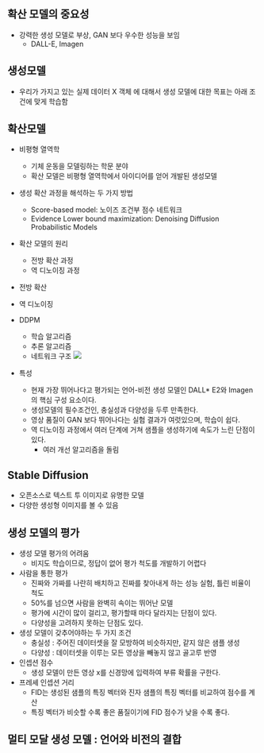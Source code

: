 ## 확산 모델의 중요성
- 강력한 생성 모델로 부상, GAN 보다 우수한 성능을 보임
	- DALL-E, Imagen
## 생성모델
- 우리가 가지고 있는 실제 데이터 X 객체 에 대해서 생성 모델에 대한 목표는 아래 조건에 맞게 학습함

## 확산모델
- 비평형 열역학
	- 기체 운동을 모델링하는 학문 분야
	- 확산 모델은 비평형 열역학에서 아이디어를 얻어 개발된 생성모델
- 생성 확산 과정을 해석하는 두 가지 방법
	- Score-based model: 노이즈 조건부 점수 네트워크 
	- Evidence Lower bound maximization: Denoising Diffusion Probabilistic Models
- 확산 모델의 원리
	- 전방 확산 과정
	- 역 디노이징 과정
- 전방 확산
- 역 디노이징
- DDPM
	- 학습 알고리즘
	- 추론 알고리즘
	- 네트워크 구조
![](https://i.imgur.com/PVn3iut.png)

- 특성
	- 현재 가장 뛰어나다고 평가되는 언어-비전 생성 모델인 DALL* E2와 Imagen의 핵심 구성 요소이다.
	- 생성모델의 필수조건인, 충실성과 다양성을 두루 만족한다.
	- 영상 품질이 GAN 보다 뛰어나다는 실험 결과가 여럿있으며, 학습이 쉽다.
	- 역 디노이징 과정에서 여러 단계에 거쳐 샘플을 생성하기에 속도가 느린 단점이 있다.
		- 여러 개선 알고리즘을 돌림

## Stable Diffusion
- 오픈소스로 텍스트 투 이미지로 유명한 모델
- 다양한 생성형 이미지를 볼 수 있음

## 생성 모델의 평가
- 생성 모델 평가의 어려움
	- 비지도 학습이므로, 정답이 없어 평가 척도를 개발하기 어렵다
- 사람을 통한 평가
	- 진짜와 가짜를 나란히 배치하고 진짜를 찾아내게 하는 성능 실험, 틀린 비율이 척도
	- 50%를 넘으면 사람을 완벽히 속이는 뛰어난 모델
	- 평가에 시간이 많이 걸리고, 평가할때 마다 달라지는 단점이 있다.
	- 다양성을 고려하지 못하는 단점도 있다.
- 생성 모델이 갖추어야하는 두 가지 조건
	- 충실성 : 주어진 데이터셋을 잘 모방하여 비슷하지만, 같지 않은 샘플 생성
	- 다양성 : 데이터셋을 이루는 모든 영상을 빼놓지 않고 골고루 반영
- 인셉션 점수
	- 생성 모델이 만든 영상 x를 신경망에 입력하여 부류 확률을 구한다.
- 프레셰 인셉션 거리
	- FID는 생성된 샘플의 특징 벡터와 진자 샘플의 특징 벡터를 비교하여 점수를 계산
	- 특징 벡터가 비슷할 수록 좋은 품질이기에 FID 점수가 낮을 수록 좋다.

## 멀티 모달 생성 모델 : 언어와 비전의 결합
